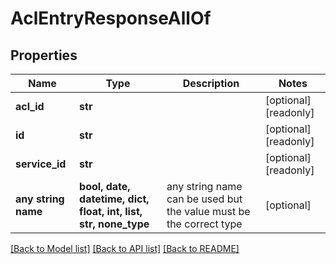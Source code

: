 # AclEntryResponseAllOf


## Properties
Name | Type | Description | Notes
------------ | ------------- | ------------- | -------------
**acl_id** | **str** |  | [optional] [readonly] 
**id** | **str** |  | [optional] [readonly] 
**service_id** | **str** |  | [optional] [readonly] 
**any string name** | **bool, date, datetime, dict, float, int, list, str, none_type** | any string name can be used but the value must be the correct type | [optional]

[[Back to Model list]](../README.md#documentation-for-models) [[Back to API list]](../README.md#documentation-for-api-endpoints) [[Back to README]](../README.md)


